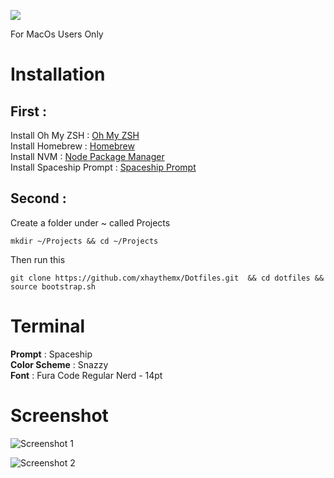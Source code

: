 
![](https://camo.githubusercontent.com/2e32212f6983db005e5c30da065dc3ce8dbd415f/68747470733a2f2f6173736574732e6e69636b666963616e6f2e636f6d2f67682d646f7466696c65732e737667)


For MacOs Users Only  

# Installation

## First :
 Install Oh My ZSH : [Oh My ZSH](https://github.com/robbyrussell/oh-my-zsh)  
 Install Homebrew : [Homebrew](https://brew.sh)  
 Install NVM :  [Node Package Manager](https://github.com/nvm-sh/nvm)  
 Install Spaceship Prompt : [Spaceship Prompt](https://github.com/denysdovhan/spaceship-prompt/)  

## Second :

Create a folder under ~ called Projects

    mkdir ~/Projects && cd ~/Projects
    
Then run this 

    git clone https://github.com/xhaythemx/Dotfiles.git  && cd dotfiles && source bootstrap.sh

# Terminal

**Prompt** : Spaceship  
**Color Scheme**  : Snazzy  
 **Font** : Fura Code Regular Nerd - 14pt  
 
# Screenshot

![Screenshot 1](https://i.imgur.com/E28aw71.png)  

![Screenshot 2](https://i.imgur.com/rSHkF2X.png)  

